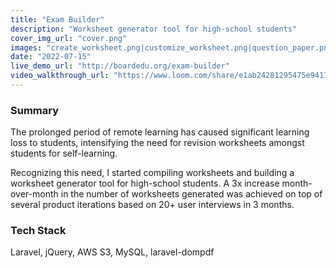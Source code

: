 ```yaml
---
title: "Exam Builder"
description: "Worksheet generator tool for high-school students"
cover_img_url: "cover.png"
images: "create_worksheet.png|customize_worksheet.png|question_paper.png|mark_scheme.png"
date: "2022-07-15"
live_demo_url: "http://boardedu.org/exam-builder"
video_walkthrough_url: "https://www.loom.com/share/e1ab24281295475e94176ea8a805bdbc"
---
```


### Summary

The prolonged period of remote learning has caused significant learning loss to students, intensifying the need for revision worksheets amongst students for self-learning.


Recognizing this need, I started compiling worksheets and building a worksheet generator tool for high-school students. A 3x increase month-over-month in the number of worksheets generated was achieved on top of several product iterations based on 20+ user interviews in 3 months.

### Tech Stack

Laravel, jQuery, AWS S3, MySQL, laravel-dompdf
